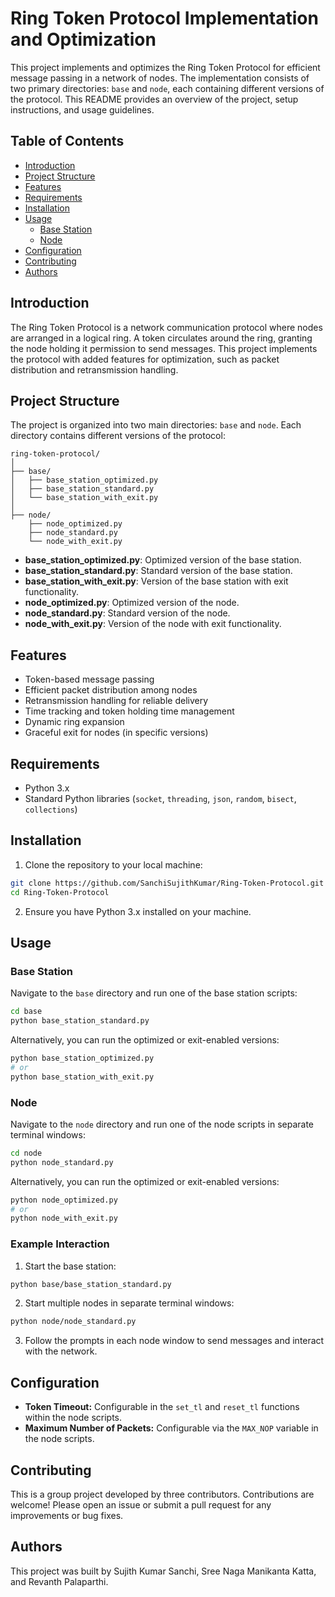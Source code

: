 # Ring Token Protocol Implementation and Optimization

This project implements and optimizes the Ring Token Protocol for efficient message passing in a network of nodes. The implementation consists of two primary directories: `base` and `node`, each containing different versions of the protocol. This README provides an overview of the project, setup instructions, and usage guidelines.

## Table of Contents

- [Introduction](#introduction)
- [Project Structure](#project-structure)
- [Features](#features)
- [Requirements](#requirements)
- [Installation](#installation)
- [Usage](#usage)
  - [Base Station](#base-station)
  - [Node](#node)
- [Configuration](#configuration)
- [Contributing](#contributing)
- [Authors](#authors)

## Introduction

The Ring Token Protocol is a network communication protocol where nodes are arranged in a logical ring. A token circulates around the ring, granting the node holding it permission to send messages. This project implements the protocol with added features for optimization, such as packet distribution and retransmission handling.

## Project Structure

The project is organized into two main directories: `base` and `node`. Each directory contains different versions of the protocol:

```
ring-token-protocol/
│
├── base/
│   ├── base_station_optimized.py
│   ├── base_station_standard.py
│   └── base_station_with_exit.py
│
├── node/
    ├── node_optimized.py
    ├── node_standard.py
    └── node_with_exit.py
```

- **base_station_optimized.py**: Optimized version of the base station.
- **base_station_standard.py**: Standard version of the base station.
- **base_station_with_exit.py**: Version of the base station with exit functionality.
- **node_optimized.py**: Optimized version of the node.
- **node_standard.py**: Standard version of the node.
- **node_with_exit.py**: Version of the node with exit functionality.

## Features

- Token-based message passing
- Efficient packet distribution among nodes
- Retransmission handling for reliable delivery
- Time tracking and token holding time management
- Dynamic ring expansion
- Graceful exit for nodes (in specific versions)

## Requirements

- Python 3.x
- Standard Python libraries (`socket`, `threading`, `json`, `random`, `bisect`, `collections`)

## Installation

1. Clone the repository to your local machine:

```bash
git clone https://github.com/SanchiSujithKumar/Ring-Token-Protocol.git
cd Ring-Token-Protocol
```

2. Ensure you have Python 3.x installed on your machine.

## Usage

### Base Station

Navigate to the `base` directory and run one of the base station scripts:

```bash
cd base
python base_station_standard.py
```

Alternatively, you can run the optimized or exit-enabled versions:

```bash
python base_station_optimized.py
# or
python base_station_with_exit.py
```

### Node

Navigate to the `node` directory and run one of the node scripts in separate terminal windows:

```bash
cd node
python node_standard.py
```

Alternatively, you can run the optimized or exit-enabled versions:

```bash
python node_optimized.py
# or
python node_with_exit.py
```

### Example Interaction

1. Start the base station:

```bash
python base/base_station_standard.py
```

2. Start multiple nodes in separate terminal windows:

```bash
python node/node_standard.py
```

3. Follow the prompts in each node window to send messages and interact with the network.

## Configuration

- **Token Timeout:** Configurable in the `set_tl` and `reset_tl` functions within the node scripts.
- **Maximum Number of Packets:** Configurable via the `MAX_NOP` variable in the node scripts.

## Contributing

This is a group project developed by three contributors. Contributions are welcome! Please open an issue or submit a pull request for any improvements or bug fixes.

## Authors

This project was built by Sujith Kumar Sanchi, Sree Naga Manikanta Katta, and Revanth Palaparthi.